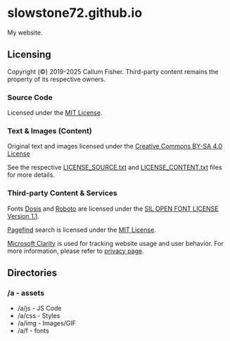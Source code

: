 # slowstone72.github.io
My website.

## Licensing
Copyright (©) 2019-2025 Callum Fisher. Third-party content remains the property of its respective owners.

### Source Code
Licensed under the [MIT License](https://opensource.org/licenses/MIT).

### Text & Images (Content)
Original text and images licensed under the [Creative Commons BY-SA 4.0 License](https://creativecommons.org/licenses/by-sa/4.0/)

See the respective [LICENSE_SOURCE.txt](https://github.com/slowstone72/slowstone72.github.io/blob/main/LICENSE_SOURCE.txt) and [LICENSE_CONTENT.txt](https://github.com/slowstone72/slowstone72.github.io/blob/main/LICENSE_CONTENT.txt) files for more details.

### Third-party Content & Services

Fonts [Dosis](https://fonts.google.com/specimen/Dosis) and [Roboto](https://fonts.google.com/specimen/Roboto) are licensed under the [SIL OPEN FONT LICENSE Version 1.1](https://openfontlicense.org/open-font-license-official-text/).

[Pagefind](https://github.com/CloudCannon/pagefind) search is licensed under the [MIT License](https://github.com/CloudCannon/pagefind/blob/main/LICENSE).

[Microsoft Clarity](https://clarity.microsoft.com/) is used for tracking website usage and user behavior. For more information, please refer to [privacy page](https://slowstone72.github.io/meta/privacy/index.html).

## Directories

### /a - assets

- /a/js - JS Code
- /a/css - Styles
- /a/img - Images/GIF
- /a/f - fonts